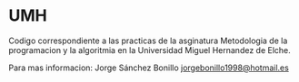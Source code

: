 # UMH

Codigo correspondiente a las practicas de la asginatura Metodologia de la programacion y la algoritmia en la Universidad Miguel Hernandez de Elche.


Para mas informacion:
Jorge Sánchez Bonillo
jorgebonillo1998@hotmail.es
